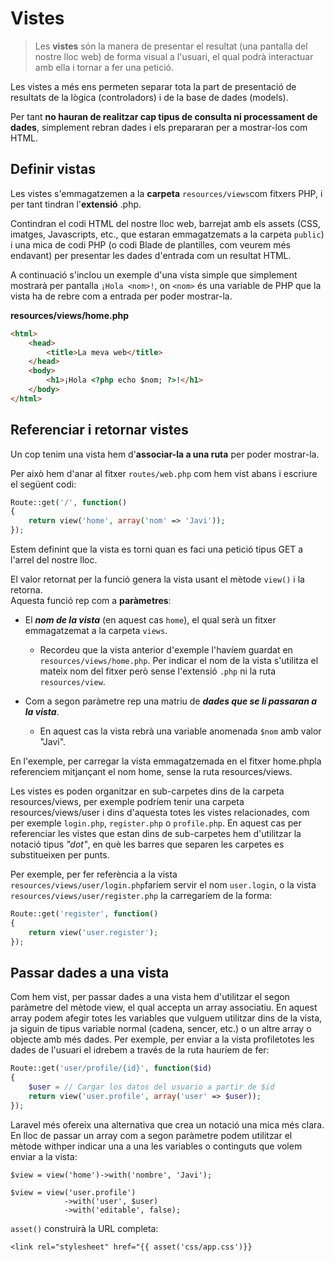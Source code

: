 # Vistes

> Les **vistes** són la manera de presentar el resultat (una pantalla del nostre lloc web) de forma visual a l'usuari, el qual podrà interactuar amb ella i tornar a fer una petició. 

Les vistes a més ens permeten separar tota la part de presentació de resultats de la lògica (controladors) i de la base de dades (models). 

Per tant **no hauran de realitzar cap tipus de consulta ni processament de dades**, simplement rebran dades i els prepararan per a mostrar-los com HTML.

## Definir vistas

Les vistes s'emmagatzemen a la **carpeta** `resources/views`com fitxers PHP, i per tant tindran l'**extensió** .php. 

Contindran el codi HTML del nostre lloc web, barrejat amb els assets (CSS, imatges, Javascripts, etc., que estaran emmagatzemats a la carpeta `public`) i una mica de codi PHP (o codi Blade de plantilles, com veurem més endavant) per presentar les dades d'entrada com un resultat HTML.

A continuació s'inclou un exemple d'una vista simple que simplement mostrarà per pantalla `¡Hola <nom>!`, on `<nom>` és una variable de PHP que la vista ha de rebre com a entrada per poder mostrar-la.

**resources/views/home.php**
```html
<html>
    <head>
        <title>La meva web</title>
    </head>
    <body>
        <h1>¡Hola <?php echo $nom; ?>!</h1>
    </body>
</html>
```

## Referenciar i retornar vistes

Un cop tenim una vista hem d'**associar-la a una ruta** per poder mostrar-la. 

Per això hem d'anar al fitxer `routes/web.php` com hem vist abans i escriure el següent codi:

```php
Route::get('/', function()
{
    return view('home', array('nom' => 'Javi'));
});
```


Estem definint que la vista es torni quan es faci una petició tipus GET a l'arrel del nostre lloc. 

El valor retornat per la funció genera la vista usant el mètode `view()` i la retorna.  
Aquesta funció rep com a **paràmetres**:

* El **_nom de la vista_** (en aquest cas `home`), el qual serà un fitxer emmagatzemat a la carpeta `views`.
  * Recordeu que la vista anterior d'exemple l'havíem guardat en `resources/views/home.php`. Per indicar el nom de la vista s'utilitza el mateix nom del fitxer però sense l'extensió `.php` ni la ruta `resources/view`.


* Com a segon paràmetre rep una matriu de **_dades que se li passaran a la vista_**. 
  * En aquest cas la vista rebrà una variable anomenada `$nom` amb valor "Javi".

En l'exemple, per carregar la vista emmagatzemada en el fitxer home.phpla referenciem mitjançant el nom home, sense la ruta resources/views.

Les vistes es poden organitzar en sub-carpetes dins de la carpeta resources/views, per exemple podríem tenir una carpeta resources/views/user i dins d'aquesta totes les vistes relacionades, com per exemple `login.php`, `register.php` o `profile.php`. En aquest cas per referenciar les vistes que estan dins de sub-carpetes hem d'utilitzar la notació tipus _"dot"_, en què les barres que separen les carpetes es substitueixen per punts. 

Per exemple, per fer referència a la vista `resources/views/user/login.php`faríem servir el nom `user.login`, o la vista `resources/views/user/register.php` la carregaríem de la forma:

```php
Route::get('register', function()
{
    return view('user.register');
});
```

## Passar dades a una vista

Com hem vist, per passar dades a una vista hem d'utilitzar el segon paràmetre del mètode view, el qual accepta un array associatiu. En aquest array podem afegir totes les variables que vulguem utilitzar dins de la vista, ja siguin de tipus variable normal (cadena, sencer, etc.) o un altre array o objecte amb més dades. Per exemple, per enviar a la vista profiletotes les dades de l'usuari el idrebem a través de la ruta hauríem de fer:

```php
Route::get('user/profile/{id}', function($id)
{
    $user = // Cargar los datos del usuario a partir de $id
    return view('user.profile', array('user' => $user));
});
```

Laravel més ofereix una alternativa que crea un notació una mica més clara. En lloc de passar un array com a segon paràmetre podem utilitzar el mètode withper indicar una a una les variables o continguts que volem enviar a la vista:

```
$view = view('home')->with('nombre', 'Javi');

$view = view('user.profile')
            ->with('user', $user)
            ->with('editable', false);

```




`asset()` construirà la URL completa:

`<link rel="stylesheet" href="{{ asset('css/app.css')}}`